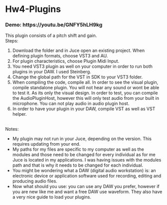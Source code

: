 # Hw4-Plugins
<h3>Demo: https://youtu.be/GNFY5hLH9kg </h3> 
This plugin consists of a pitch shift and gain. 
<br> 
Steps:
<ol>
  <li>Download the folder and in Juce open an existing project. When defining plugin formats, choose VST3 and AU.</li>
  <li>For plugin characteristics, choose Plugin Midi Input. </li>
  <li>You need VST3 plugin as well on your computer in order to run both plugins in your DAW. I used Steinberg. </li>
  <li> Change the global path for the VST in SDK to your VST3 folder. </li>
  <li>When compiling the code, compile all. In order to see the visual plugin, compile standalone plugin. You will not hear any sound or wont be able to test it. As its only the visual design. In order to test, you can compile the AudioPluginHost, however this will only test audio from your built in microphone. You can not play audio in audio plugin host.</li>
  <li> In order to have your plugin in your DAW, compile VST as well as VST helper. </li>
</ol>  
<br>
Notes: <br>
<ul>
  <li>My plugin may not run in your Juce, depending on the version.
This requires updating from your end.</li>
  <li> My paths for my files are specific to my computer as well as the modules and those need to be changed for every individual as for me Juce is located in my applications. I was having issues with the modules path and that is why it needs to be changed for each individual.</li>
  <li>You might be wondering what a DAW (digital audio workstation) is: an electronic device or application software used for recording, editing and producing audio files.</li>
  <li>Now what should you use: you can use any DAW you prefer, however if you are new like me and want a free DAW use waveform. They also have a very nice guide to load your plugins. </li>
 
</ul>





   
